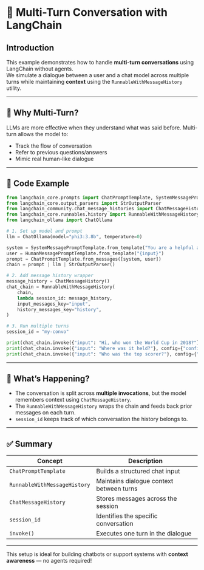 
# 🔁 Multi-Turn Conversation with LangChain

## Introduction

This example demonstrates how to handle **multi-turn conversations** using LangChain without agents.  
We simulate a dialogue between a user and a chat model across multiple turns while maintaining **context** using the `RunnableWithMessageHistory` utility.

---

## 🧠 Why Multi-Turn?

LLMs are more effective when they understand what was said before. Multi-turn allows the model to:
- Track the flow of conversation
- Refer to previous questions/answers
- Mimic real human-like dialogue

---

## 🔧 Code Example

```python
from langchain_core.prompts import ChatPromptTemplate, SystemMessagePromptTemplate, HumanMessagePromptTemplate
from langchain_core.output_parsers import StrOutputParser
from langchain_community.chat_message_histories import ChatMessageHistory
from langchain_core.runnables.history import RunnableWithMessageHistory
from langchain_ollama import ChatOllama

# 1. Set up model and prompt
llm = ChatOllama(model="phi3:3.8b", temperature=0)

system = SystemMessagePromptTemplate.from_template("You are a helpful assistant.")
user = HumanMessagePromptTemplate.from_template("{input}")
prompt = ChatPromptTemplate.from_messages([system, user])
chain = prompt | llm | StrOutputParser()

# 2. Add message history wrapper
message_history = ChatMessageHistory()
chat_chain = RunnableWithMessageHistory(
    chain,
    lambda session_id: message_history,
    input_messages_key="input",
    history_messages_key="history",
)

# 3. Run multiple turns
session_id = "my-convo"

print(chat_chain.invoke({"input": "Hi, who won the World Cup in 2018?"}, config={"configurable": {"session_id": session_id}}))
print(chat_chain.invoke({"input": "Where was it held?"}, config={"configurable": {"session_id": session_id}}))
print(chat_chain.invoke({"input": "Who was the top scorer?"}, config={"configurable": {"session_id": session_id}}))
```

---

## 💬 What’s Happening?

- The conversation is split across **multiple invocations**, but the model remembers context using `ChatMessageHistory`.
- The `RunnableWithMessageHistory` wraps the chain and feeds back prior messages on each turn.
- `session_id` keeps track of which conversation the history belongs to.

---

## ✅ Summary

| Concept | Description |
|--------|-------------|
| `ChatPromptTemplate` | Builds a structured chat input |
| `RunnableWithMessageHistory` | Maintains dialogue context between turns |
| `ChatMessageHistory` | Stores messages across the session |
| `session_id` | Identifies the specific conversation |
| `invoke()` | Executes one turn in the dialogue |

---

This setup is ideal for building chatbots or support systems with **context awareness** — no agents required!

